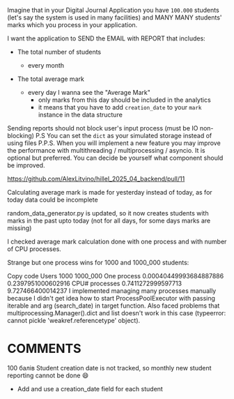 Imagine that in your Digital Journal Application you have `100.000` students 
(let's say the system is used in many facilities) and MANY MANY students' marks which you process in your application.

I want the application to SEND the EMAIL with REPORT that includes:

- The total number of students
  - every month

- The total average mark
  - every day I wanna see the "Average Mark"
    - only marks from this day should be included in the analytics
    - it means that you have to add `creation_date` to your `mark` instance in the data structure

Sending reports should not block user's input process (must be IO non-blocking)
P.S You can set the `dict` as your simulated storage instead of using files
P.P.S. When you will implement a new feature you may improve the performance with multithreading / multiprocessing / asyncio.
It is optional but preferred. You can decide be yourself what component should be improved.


https://github.com/AlexLitvino/hillel_2025_04_backend/pull/11

Calculating average mark is made for yesterday instead of today, as for today data could be incomplete

random_data_generator.py is updated, so it now creates students with marks in the past upto today (not for all days, for some days marks are missing)

I checked average mark calculation done with one process and with number of CPU processes.

Strange but one process wins for 1000 and 1000_000 students:

Copy code
Users                1000                   1000_000
One process         0.00040449993684887886  0.2397951000602916
CPU# processes      0.7411272999597713      9.727466400014237
I implemented managing many processes manually because I didn't get idea how to start ProcessPoolExecutor with passing iterable and arg (search_date) in target function. Also faced problems that multiprocessing.Manager().dict and list doesn't work in this case (typeerror: cannot pickle 'weakref.referencetype' object).


# COMMENTS
100 балiв
Student creation date is not tracked, so monthly new student reporting cannot be done 😄
- Add and use a creation_date field for each student
